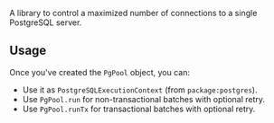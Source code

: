 A library to control a maximized number of connections to a single PostgreSQL server. 

## Usage

Once you've created the `PgPool` object, you can:

- Use it as `PostgreSQLExecutionContext` (from `package:postgres`).
- Use `PgPool.run` for non-transactional batches with optional retry.
- Use `PgPool.runTx` for transactional batches with optional retry.
